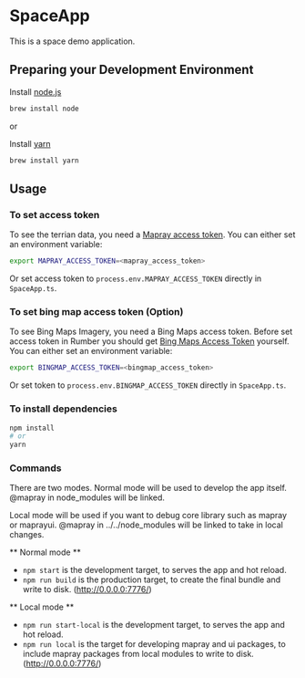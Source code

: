 # SpaceApp
This is a space demo application.


## Preparing your Development Environment
Install [node.js](https://nodejs.org/)
```bash
brew install node
```
or

Install [yarn](https://yarnpkg.com/en/)
```bash
brew install yarn
```


## Usage
### To set access token

To see the terrian data, you need a [Mapray access token](https://mapray.com/documents/overview/token/index.html). You can either set an environment variable:

```bash
export MAPRAY_ACCESS_TOKEN=<mapray_access_token>
```

Or set access token to `process.env.MAPRAY_ACCESS_TOKEN` directly in `SpaceApp.ts`.


### To set bing map access token (Option)

To see Bing Maps Imagery, you need a Bing Maps access token.
Before set access token in Rumber you should get [Bing Maps Access Token](https://docs.microsoft.com/en-us/bingmaps/getting-started/bing-maps-dev-center-help/getting-a-bing-maps-key) yourself.
You can either set an environment variable:
```bash
export BINGMAP_ACCESS_TOKEN=<bingmap_access_token>
```

Or set token to `process.env.BINGMAP_ACCESS_TOKEN` directly in `SpaceApp.ts`.


### To install dependencies

```bash
npm install
# or
yarn
```



### Commands
There are two modes.
Normal mode will be used to develop the app itself.
@mapray in node_modules will be linked.

Local mode will be used if you want to debug core library such as mapray or maprayui.
@mapray in ../../node_modules will be linked to take in local changes.

** Normal mode **
* `npm start` is the development target, to serves the app and hot reload.
* `npm run build` is the production target, to create the final bundle and write to disk.
(http://0.0.0.0:7776/)

** Local mode **
* `npm run start-local` is the development target, to serves the app and hot reload.
* `npm run local` is the target for developing mapray and ui packages, to include mapray packages from local modules to write to disk.
(http://0.0.0.0:7776/)
